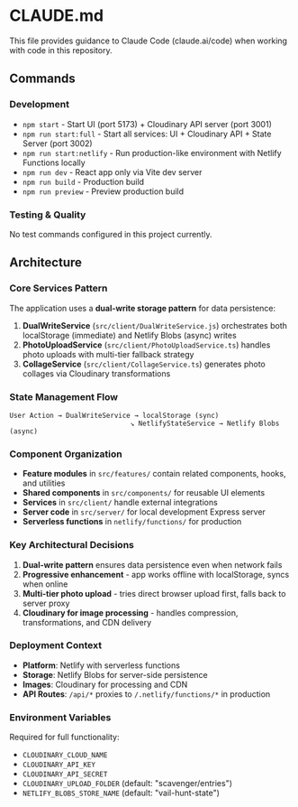 # CLAUDE.md

This file provides guidance to Claude Code (claude.ai/code) when working with code in this repository.

## Commands

### Development
- `npm start` - Start UI (port 5173) + Cloudinary API server (port 3001)
- `npm run start:full` - Start all services: UI + Cloudinary API + State Server (port 3002)
- `npm run start:netlify` - Run production-like environment with Netlify Functions locally
- `npm run dev` - React app only via Vite dev server
- `npm run build` - Production build
- `npm run preview` - Preview production build

### Testing & Quality
No test commands configured in this project currently.

## Architecture

### Core Services Pattern
The application uses a **dual-write storage pattern** for data persistence:
1. **DualWriteService** (`src/client/DualWriteService.js`) orchestrates both localStorage (immediate) and Netlify Blobs (async) writes
2. **PhotoUploadService** (`src/client/PhotoUploadService.ts`) handles photo uploads with multi-tier fallback strategy
3. **CollageService** (`src/client/CollageService.ts`) generates photo collages via Cloudinary transformations

### State Management Flow
```
User Action → DualWriteService → localStorage (sync)
                              ↘ NetlifyStateService → Netlify Blobs (async)
```

### Component Organization
- **Feature modules** in `src/features/` contain related components, hooks, and utilities
- **Shared components** in `src/components/` for reusable UI elements
- **Services** in `src/client/` handle external integrations
- **Server code** in `src/server/` for local development Express server
- **Serverless functions** in `netlify/functions/` for production

### Key Architectural Decisions
1. **Dual-write pattern** ensures data persistence even when network fails
2. **Progressive enhancement** - app works offline with localStorage, syncs when online
3. **Multi-tier photo upload** - tries direct browser upload first, falls back to server proxy
4. **Cloudinary for image processing** - handles compression, transformations, and CDN delivery

### Deployment Context
- **Platform**: Netlify with serverless functions
- **Storage**: Netlify Blobs for server-side persistence
- **Images**: Cloudinary for processing and CDN
- **API Routes**: `/api/*` proxies to `/.netlify/functions/*` in production

### Environment Variables
Required for full functionality:
- `CLOUDINARY_CLOUD_NAME`
- `CLOUDINARY_API_KEY`
- `CLOUDINARY_API_SECRET`
- `CLOUDINARY_UPLOAD_FOLDER` (default: "scavenger/entries")
- `NETLIFY_BLOBS_STORE_NAME` (default: "vail-hunt-state")